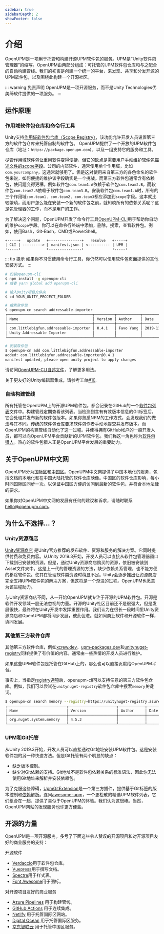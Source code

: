 ```yaml
---
sidebar: true
sidebarDepth: 2
showFooter: false
---
```

# 介绍

OpenUPM是一项用于托管和构建开源UPM软件包的服务。UPM是“Unity软件包管理器”的缩写。OpenUPM由两部分组成：可托管的UPM软件包仓库和与之配合的自动构建管线。我们的初衷是创建一个统一的平台，来发现、共享和分发开源的UPM软件包，以及围绕此构建一个开源社区。

::: warning 免责声明
OpenUPM是一项开源服务，而不是Unity Technologies优美缔软件提供的一项服务。
:::

## 运作原理

### 作用域软件包仓库和命令行工具

Unity支持[作用域软件包仓库（Scope Registry）](https://docs.unity3d.com/Manual/upm-scoped.html)，该功能允许开发人员设置第三方的软件包仓库来托管自制的软件包。 OpenUPM提供了一个开放的UPM软件包仓库（地址：`https://package.openupm.com`），以及一组支持它的服务和工具。

尽管作用域软件包让重用软件变得便捷，但它的缺点是需要用户手动维护[软件包描述文件的scope字段](https://docs.unity3d.com/Manual/upm-manifestPrj.html)。公司的内部软件，通常使用单个作用域，比如`com.yourcompany`，这通常就够用了。但是这对使用来自第三方的各色命名的软件包来说，如何便捷的维护该字段确实是一个挑战。而第三方软件包通常含有依赖包，使问题变得更糟。例如软件包`com.team1.A`依赖于软件包`com.team2.B`，而软件包`com.team2.B`依赖于软件包`com.team3.B`。安装软件包`com.team1.A`时，所有的三个作用域`com.team1, com.team2, com.team3`都应添加到`scope`字段。这本就比较繁琐，而用户怎么能在安装一个新的软件包之前，就知晓所有的依赖关系呢？这是包管理器的工作，而不是用户的工作。

为了解决这个问题，OpenUPM开发了命令行工具[OpenUPM-CLI](https://github.com/openupm/openupm-cli)用于帮助你自动的维护`scope`字段。你可以在命令行终端中添加，删除，搜索，查看软件包。例如，使用Bash，Git-Bash，CMD或PowerShell。

```
+-----+   update   +---------------+   resolve   +-----+
| CLI | ---------> | manifest.json | <---------- | UPM |
+-----+            +---------------+             +-----+
```

::: tip 提示
如果你不习惯使用命令行工具，你仍然可以使用软件包页面提供的其他安装方式。
:::

```sh
# 安装openupm-cli
$ npm install -g openupm-cli
# 或者 yarn global add openupm-cli

# 输入Unity项目文件夹
$ cd YOUR_UNITY_PROJECT_FOLDER

# 搜索软件包
$ openupm-cn search addressable-importer
┌───────────────────────────────────────┬─────────┬───────────┬────────────┐
│ Name                                  │ Version │ Author    │ Date       │
├───────────────────────────────────────┼─────────┼───────────┼────────────┤
│ com.littlebigfun.addressable-importer │ 0.4.1   │ Favo Yang │ 2019-11-25 │
│ Unity Addressable Importer            │         │           │            │
└───────────────────────────────────────┴─────────┴───────────┴────────────┘

# 安装软件包
$ openupm-cn add com.littlebigfun.addressable-importer
added: com.littlebigfun.addressable-importer@0.4.1
manifest updated, please open unity project to apply changes
```

请访问[OpenUPM-CLI自述文件](https://github.com/openupm/openupm-cli#openupm-cli)，了解更多用法。

关于更友好的Unity编辑器集成，请参考工单[#10](https://github.com/openupm/openupm/issues/10).

### 自动构建管线

所有托管在OpenUPM上的开源UPM软件包，都会记录在GitHub的一个[软件包列表](https://github.com/openupm/openupm/tree/master/data/packages)文件中。构建管线定期查看该列表。当检测到含有有效版本信息的Git标签后，它会处理并发布新的软件包版本。如果你熟悉NPM的工作方式，会发现我们的做法与其不同。传统的软件包仓库要求软件包作者手动地提交并发布版本。而OpenUPM的构建管线自动化了这一过程。并使得拥有GitHub帐户的一般开发人员，都可以向OpenUPM平台贡献新的UPM软件包。我们称这一角色称为[软件包猎人](/contributors/)。热心的软件包猎人正是OpenUPM平台发展的重要助力。

## 关于OpenUPM中文网

OpenUPM分为[国际区](https://openupm.com)和[中国区](https://openupm.cn)。OpenUPM中文网提供了中国本地化的服务，包括文档的本地化和在中国大陆托管的软件仓库映像。中国区的软件仓库影响，每小时同国际区同步一次。以保证中国区方便的访问到最新的软件包，并符合本地法律的要求。

如果你对OpenUPM中文网的发展有任何的建议和诉求，请随时联系[hello@openupm.com](mailto:hello@openupm.com)。

## 为什么不选择...？

### Unity资源商店

[Unity资源商店](https://assetstore.unity.com/) 是Unity官方推荐的发布软件、资源和服务的解决方案。它同时提供付费和免费内容。从Unity 2019.3开始，开发人员可以直接从软件包管理器窗口下载到已安装的资源。但是，通过Unity资源商店购买的资源，依旧被安装到Asset文件夹中。这是上一代的管理资源的方法，缺少依赖关系管理，也不能方便的移除软件包。使其在管理软件类资源时稍显不足。Unity会逐步推出让资源商店完全支持UPM软件包的解决方案，但这将是一个渐进的过程。OpenUPM也愿意为该进程助力。

与Unity资源商店不同，从一开始OpenUPM就专注于开源的UPM软件包。开源是软件开发领域一股无法忽视的力量。开源的Unity社区目前还不是很强大，但是发展很快，最终将在Unity开发中发挥重要作用。我们认为在很长一段时间里Unity资源商店和OpenUPM都将同步发展，彼此促进。就如同商业软件和开源软件一样，协同发展。

### 其他第三方软件仓库

其他第三方软件仓库，例如[xcrew.dev](https://xcrew.dev/)，[upm-packages.dev](https://upm-packages.dev/)和[unitynuget-registry](https://unitynuget-registry.azurewebsites.net)同样提供了有价值的内容。通常由一些热情的开发人员进行维护。

如果这些UPM软件包是托管在GitHub上的，那么也可以直接贡献给OpenUPM平台。

事实上，当指定[registry选项](https://github.com/openupm/openupm/openupm-cli#command-options)后，openupm-cli可以支持任意的第三方软件包仓库。例如，我们可以尝试在`unitynuget-registry`软件包仓库中搜索`memory`关键词。

```sh
$ openupm-cn search memory --registry=https://unitynuget-registry.azurewebsites.net
┌───────────────────────────┬──────────────────────┬────────────┬──────────┐
│ Name                      │ Version              │ Author     │ Date     │
├───────────────────────────┼──────────────────────┼────────────┼──────────┤
│ org.nuget.system.memory   │ 4.5.3                │            │          │
└───────────────────────────┴──────────────────────┴────────────┴──────────┘
```

### UPM和Git托管

从Unity 2019.3开始，开发人员可以直接通过Git地址安装UPM软件包。这是安装软件包的另一种快速方法。但是Git托管有两个明显的缺点：
- 缺乏版本控制。
- 缺少对Git依赖的支持。Git地址不是软件包依赖关系的标准语法，因此你无法使用Git地址来解析并安装依赖包。

为了克服这些障碍，[UpmGitExtension](https://github.com/mob-sakai/UpmGitExtension)是一个第三方插件，提供基于Git标签的版本控制和[依赖解析](https://github.com/mob-sakai/GitDependencyResolverForUnity)。连同[awesome-upm](https://github.com/starikcetin/awesome-upm)，一个更松散的精选UPM软件列表，它们组合在一起，提供了类似于OpenUPM的体验。我们认为这很棒。当然，OpenUPM网站的发现服务也许更方便些。

## 开源的力量

OpenUPM是一项开源服务。多亏了下面这些令人赞叹的开源项目和对开源项目友好的商业服务的支持：

开源软件

- [Verdaccio](https://verdaccio.org/)用于软件包仓库。
- [Vuepress](https://vuepress.vuejs.org/)用于撰写文档。
- [Spectre](https://github.com/picturepan2/spectre)用于样式表。
- [Font Awesome](https://fontawesome.com/license/free)用于图标。

对开源项目友好的商业服务

- [Azure Pipelines](https://azure.microsoft.com/en-us/services/devops/pipelines/) 用于构建管线。
- [GitHub Actions](https://github.com/features/actions) 用于连续集成。
- [Netlify](https://github.com/netlify) 用于托管国际区网站。
- [Digital Ocean](https://m.do.co/c/50e7f9860fa9) 用于托管国际区服务。
- [京东智联云](https://www.jdcloud.com/) 用于托管中国区服务。
